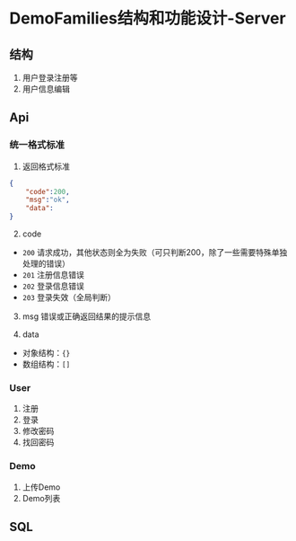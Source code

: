 # DemoFamilies结构和功能设计-Server
## 结构
1. 用户登录注册等
2. 用户信息编辑


## Api
### 统一格式标准
1. 返回格式标准
``` json
{
    "code":200,
    "msg":"ok",
    "data":
}
```

2. code
  - `200` 请求成功，其他状态则全为失败（可只判断200，除了一些需要特殊单独处理的错误）
  - `201` 注册信息错误
  - `202` 登录信息错误
  - `203` 登录失效（全局判断）

3. msg 错误或正确返回结果的提示信息

4. data
  - 对象结构：`{}`
  - 数组结构：`[]`


### User
1. 注册
2. 登录
3. 修改密码
4. 找回密码

### Demo
1. 上传Demo
2. Demo列表


## SQL
